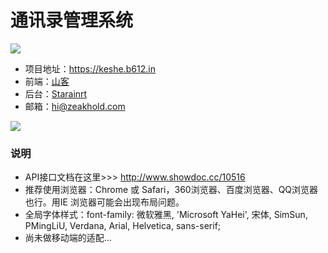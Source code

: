 #  通讯录管理系统

![](https://raw.githubusercontent.com/zeakhold/contacts/master/img/yun-logo.png)

* 项目地址：https://keshe.b612.in
* 前端：[山客](https://github.com/zeakhold)
* 后台：[Starainrt](https://github.com/Starainrt)
* 邮箱：hi@zeakhold.com

![](https://raw.githubusercontent.com/zeakhold/contacts/master/img/login.png)

### 说明

* API接口文档在这里>>> http://www.showdoc.cc/10516
* 推荐使用浏览器：Chrome 或 Safari，360浏览器、百度浏览器、QQ浏览器也行。用IE 浏览器可能会出现布局问题。
* 全局字体样式：font-family: 微软雅黑, 'Microsoft YaHei', 宋体, SimSun, PMingLiU, Verdana, Arial, Helvetica, sans-serif;
* 尚未做移动端的适配...

<p>
